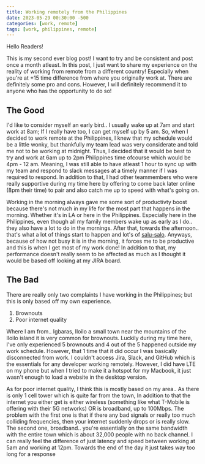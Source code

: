 ```yaml
---
title: Working remotely from the Philippines
date: 2023-05-29 00:30:00 -500
categories: [work, remote]
tags: [work, philippines, remote]
---
```


Hello Readers!

This is my second ever blog post! I want to try and be consistent and post once a month atleast. In this post, I just want to share my experience on the reality of working from remote from a different country! Especially when you're at +15 time difference from where you originally work at. There are definitely some pro and cons. However, I will definitely recommend it to anyone who has the opportunity to do so! 

## The Good

I'd like to consider myself an early bird.. I usually wake up at 7am and start work at 8am; If I really have too, I can get myself up by 5 am. So, when I decided to work remote at the Philippines, I knew that my schedule would be a little wonky, but thankfully my team lead was very considerate and told me not to be working at midnight. Thus, I decided that it would be best to try and work at 6am up to 2pm Philippines time ofcourse which would be 4pm - 12 am. Meaning, I was still able to have atleast 1 hour to sync up with my team and respond to slack messages at a timely manner if I was required to respond. In addition to that, I had other teammembers who were really supportive during my time here by offering to come back later online (8pm their time) to pair and also catch me up to speed with what's going on.

Working in the morning always gave me some sort of productivty boost because there's not much in my life for the most part that happens in the morning. Whether it's in LA or here in the Philippines. Especially here in the Philippines, even though all my family members wake up as early as I do.. they also have a lot to do in the mornings. After that, towards the afternoon.. that's what a lot of things start to happen and lot's of [salu-salo](https://www.wordhippo.com/what-is/the-meaning-of/filipino-word-13886b8a0213d1125ac2b67e3a19c4e62fba9e0f.html). Anyways, because of how not busy it is in the morning, it forces me to be productive and this is when I get most of my work done! In addition to that, my performance doesn't really seem to be affected as much as I thought it would be based off looking at my JIRA board.

## The Bad

There are really only two complaints I have working in the Philippines; but this is only based off my own experience.

1. Brownouts
2. Poor internet quality

Where I am from.. Igbaras, Iloilo a small town near the mountains of the Iloilo island it is very common for brownouts. Luckily during my time here, I've only experienced 5 brownouts and 4 out of the 5 happened outside my work schedule. However, that 1 time that it did occur I was basically disconnected from work. I couldn't access Jira, Slack, and GitHub which is the essentials for any developer working remotely. However, I did have LTE on my phone but when I tried to make it a hotspot for my Macbook, it just wasn't enough to load a website in the desktop version.

As for poor internet quality, I think this is mostly based on my area.. As there is only 1 cell tower which is quite far from the town, In addition to that the internet you either get is either wireless (something like what T-Mobile is offering with their 5G networks) OR is broadband, up to 100Mbps. The problem with the first one is that if there any bad signals or really too much colliding frequencies, then your internet suddenly drops or is really slow. The second one, broadband.. you're essentially on the same bandwidth with the entire town which is about 32,000 people with no back channel. I can really feel the difference of just latency and speed between working at 5am and working at 12pm. Towards the end of the day it just takes way too long for a response 
